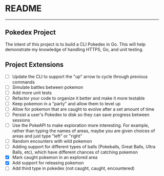 # README
___

## Pokedex Project

The intent of this project is to build a CLI Pokedex in Go. This will help demonstrate my knowledge of handling HTTPS, Go, and unit testing.


## Project Extensions

- [ ] Update the CLI to support the "up" arrow to cycle through previous commands
- [ ] Simulate battles between pokemon
- [ ] Add more unit tests
- [ ] Refactor your code to organize it better and make it more testable
- [ ] Keep pokemon in a "party" and allow them to level up
- [ ] Allow for pokemon that are caught to evolve after a set amount of time
- [ ] Persist a user's Pokedex to disk so they can save progress between sessions
- [ ] Use the PokeAPI to make exploration more interesting. For example, rather than typing the names of areas, maybe you are given choices of areas and just type "left" or "right"
- [ ] Random encounters with wild pokemon
- [ ] Adding support for different types of balls (Pokeballs, Great Balls, Ultra Balls, etc), which have different chances of catching pokemon
- [X] Mark caught pokemon in an explored area
- [X] Add support for releasing pokemon
- [ ] Add third type in pokedex (not caught, caught, encountered)